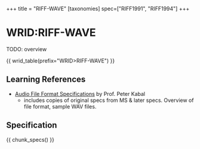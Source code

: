 +++
title = "RIFF-WAVE"
[taxonomies]
spec=["RIFF1991", "RIFF1994"]
+++

# WRID:RIFF-WAVE

TODO: overview

{{ wrid_table(prefix="WRID>RIFF-WAVE") }}

## Learning References

* [Audio File Format Specifications](https://www.mmsp.ece.mcgill.ca/Documents/AudioFormats/WAVE/WAVE.html) by Prof. Peter Kabal
  * includes copies of original specs from MS & later specs. Overview of file format, sample WAV files. 

## Specification

{{ chunk_specs() }}

